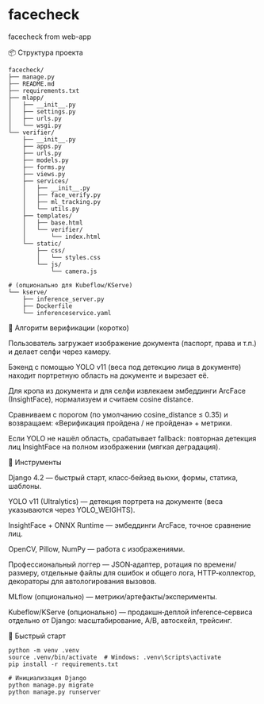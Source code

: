 # facecheck
facecheck from web-app

📦 Структура проекта
```commandline
facecheck/
├── manage.py
├── README.md
├── requirements.txt
├── mlapp/
│   ├── __init__.py
│   ├── settings.py
│   ├── urls.py
│   └── wsgi.py
└── verifier/
    ├── __init__.py
    ├── apps.py
    ├── urls.py
    ├── models.py
    ├── forms.py
    ├── views.py
    ├── services/
    │   ├── __init__.py
    │   ├── face_verify.py
    │   ├── ml_tracking.py
    │   └── utils.py
    ├── templates/
    │   ├── base.html
    │   └── verifier/
    │       └── index.html
    └── static/
        ├── css/
        │   └── styles.css
        └── js/
            └── camera.js

# (опционально для Kubeflow/KServe)
└── kserve/
    ├── inference_server.py
    ├── Dockerfile
    └── inferenceservice.yaml
```



🧠 Алгоритм верификации (коротко)

Пользователь загружает изображение документа (паспорт, права и т.п.) и делает селфи через камеру.

Бэкенд с помощью YOLO v11 (веса под детекцию лица в документе) находит портретную область на документе и вырезает её.

Для кропа из документа и для селфи извлекаем эмбеддинги ArcFace (InsightFace), нормализуем и считаем cosine distance.

Сравниваем с порогом (по умолчанию cosine_distance ≤ 0.35) и возвращаем: «Верификация пройдена / не пройдена» + метрики.

Если YOLO не нашёл область, срабатывает fallback: повторная детекция лиц InsightFace на полном изображении (мягкая деградация).


🔧 Инструменты

Django 4.2 — быстрый старт, класс‑бейзед вьюхи, формы, статика, шаблоны.

YOLO v11 (Ultralytics) — детекция портрета на документе (веса указываются через YOLO_WEIGHTS).

InsightFace + ONNX Runtime — эмбеддинги ArcFace, точное сравнение лиц.

OpenCV, Pillow, NumPy — работа с изображениями.

Профессиональный логгер — JSON‑адаптер, ротация по времени/размеру, отдельные файлы для ошибок и общего лога, HTTP‑коллектор, декораторы для автологирования вызовов.

MLflow (опционально) — метрики/артефакты/эксперименты.

Kubeflow/KServe (опционально) — продакшн‑деплой inference‑сервиса отдельно от Django: масштабирование, A/B, автоскейл, трейсинг.



🚀 Быстрый старт

```commandline
python -m venv .venv
source .venv/bin/activate  # Windows: .venv\Scripts\activate
pip install -r requirements.txt

# Инициализация Django
python manage.py migrate
python manage.py runserver
```